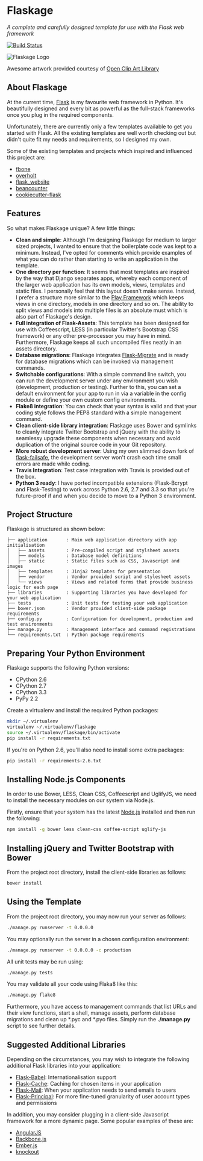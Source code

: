# Flaskage #
*A complete and carefully designed template for use with the Flask web framework*

[![Build Status](https://travis-ci.org/fgimian/flaskage.png?branch=master)](https://travis-ci.org/fgimian/flaskage)

![Flaskage Logo](https://raw.github.com/fgimian/flaskage/master/application/static/img/flaskage.png)

Awesome artwork provided courtesy of [Open Clip Art Library](http://openclipart.org/detail/168585/knight-sheep-by-dodger2)

## About Flaskage ##

At the current time, [Flask](http://flask.pocoo.org/) is my favourite web framework in Python.  It's beautifully designed and every bit as powerful as the full-stack frameworks once you plug in the required components.

Unfortunately, there are currently only a few templates available to get you started with Flask.  All the existing templates are well worth checking out but didn't quite fit my needs and requirements, so I designed my own.

Some of the existing templates and projects which inspired and influenced this project are:

* [fbone](https://github.com/imwilsonxu/fbone)
* [overholt](https://github.com/mattupstate/overholt)
* [flask_website](https://github.com/mitsuhiko/flask/tree/website)
* [beancounter](https://bitbucket.org/audriusk/beancounter)
* [cookiecutter-flask](https://github.com/sloria/cookiecutter-flask)

## Features ##

So what makes Flaskage unique?  A few little things:

* **Clean and simple**: Although I'm designing Flaskage for medium to larger sized projects, I wanted to ensure that the boilerplate code was kept to a minimum.  Instead, I've opted for comments which provide examples of what you can do rather than starting to write an application in the template.
* **One directory per function**: It seems that most templates are inspired by the way that Django separates apps, whereby each component of the larger web application has its own models, views, templates and static files.  I personally feel that this layout doesn't make sense.  Instead, I prefer a structure more similar to the [Play Framework](http://www.playframework.com/documentation/2.0/Anatomy) which keeps views in one directory, models in one directory and so on.  The ability to split views and models into multiple files is an absolute must which is also part of Flaskage's design.
* **Full integration of Flask-Assets**: This template has been designed for use with Coffeescript, LESS (in particular Twitter's Bootstrap CSS framework) or any other pre-processor you may have in mind.  Furthermore, Flaskage keeps all such uncompiled files neatly in an assets directory.
* **Database migrations**: Flaskage integrates [Flask-Migrate](https://github.com/miguelgrinberg/Flask-Migrate) and is ready for database migrations which can be invoked via management commands.
* **Switchable configurations**: With a simple command line switch, you can run the development server under any environment you wish (development, production or testing).  Further to this, you can set a default environment for your app to run in via a variable in the config module or define your own custom config environments.
* **Flake8 integration**: You can check that your syntax is valid and that your coding style follows the PEP8 standard with a simple management command.
* **Clean client-side library integration**: Flaskage uses Bower and symlinks to cleanly integrate Twitter Bootstrap and jQuery with the ability to seamlessy upgrade these components when necessary and avoid duplication of the original source code in your Git repository.
* **More robust development server**: Using my own slimmed down fork of [flask-failsafe](https://github.com/mgood/flask-failsafe), the development server won't crash each time small errors are made while coding.
* **Travis Integration**: Test case integration with Travis is provided out of the box.
* **Python 3 ready**: I have ported incompatible extensions (Flask-Bcrypt and Flask-Testing) to work across Python 2.6, 2.7 and 3.3 so that you're future-proof if and when you decide to move to a Python 3 environment.

## Project Structure ##

Flaskage is structured as shown below:

```
├── application       : Main web application directory with app initialisation
│   ├── assets        : Pre-compiled script and stylsheet assets
│   ├── models        : Database model definitions
│   ├── static        : Static files such as CSS, Javascript and images
│   ├── templates     : Jinja2 templates for presentation
│   ├── vendor        : Vendor provided script and stylesheet assets
│   └── views         : Views and related forms that provide business logic for each page
├── libraries         : Supporting libraries you have developed for your web application
├── tests             : Unit tests for testing your web application
├── bower.json        : Vendor provided client-side package requirements
├── config.py         : Configuration for development, production and test environments
├── manage.py         : Management interface and command registrations
└── requirements.txt  : Python package requirements
```

## Preparing Your Python Environment ##

Flaskage supports the following Python versions:

* CPython 2.6
* CPython 2.7
* CPython 3.3
* PyPy 2.2

Create a virtualenv and install the required Python packages:

``` bash
mkdir ~/.virtualenv
virtualenv ~/.virtualenv/flaskage
source ~/.virtualenv/flaskage/bin/activate
pip install -r requirements.txt
```

If you're on Python 2.6, you'll also need to install some extra packages:

``` bash
pip install -r requirements-2.6.txt
```

## Installing Node.js Components ##

In order to use Bower, LESS, Clean CSS, Coffeescript and UglifyJS, we need to install the necessary modules on our system via Node.js.

Firstly, ensure that your system has the latest [Node.js](http://nodejs.org/) installed and then run the following:

``` bash
npm install -g bower less clean-css coffee-script uglify-js
```

## Installing jQuery and Twitter Bootstrap with Bower ##

From the project root directory, install the client-side libraries as follows:

``` bash
bower install
```

## Using the Template ##

From the project root directory, you may now run your server as follows:

``` bash
./manage.py runserver -t 0.0.0.0
```

You may optionally run the server in a chosen configuration environment:

``` bash
./manage.py runserver -t 0.0.0.0 -c production
```

All unit tests may be run using:

``` bash
./manage.py tests
```

You may validate all your code using Flaka8 like this:

``` bash
./manage.py flake8
```

Furthermore, you have access to management commands that list URLs and their view functions, start a shell, manage assets, perform database migrations and clean up \*.pyc and \*.pyo files.  Simply run the **./manage.py** script to see further details.

## Suggested Additional Libraries ##

Depending on the circumstances, you may wish to integrate the following additional Flask libraries into your application:

* [Flask-Babel](http://pythonhosted.org/Flask-Babel/): Internationalisation support
* [Flask-Cache](http://pythonhosted.org/Flask-Cache/): Caching for chosen items in your application
* [Flask-Mail](http://pythonhosted.org/Flask-Mail/): When your application needs to send emails to users
* [Flask-Principal](http://pythonhosted.org/Flask-Principal/): For more fine-tuned granularity of user account types and permissions

In addition, you may consider plugging in a client-side Javascript framework for a more dynamic page.  Some popular examples of these are:

* [AngularJS](http://angularjs.org/)
* [Backbone.js](http://backbonejs.org/)
* [Ember.js](http://emberjs.com/)
* [knockout](http://knockoutjs.com/)
